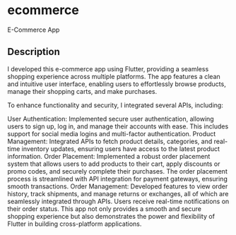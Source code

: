 # ecommerce

E-Commerce App

## Description

I developed this e-commerce app using Flutter, providing a seamless shopping experience across multiple platforms. The app features a clean and intuitive user interface, enabling users to effortlessly browse products, manage their shopping carts, and make purchases.

To enhance functionality and security, I integrated several APIs, including:

User Authentication: Implemented secure user authentication, allowing users to sign up, log in, and manage their accounts with ease. This includes support for social media logins and multi-factor authentication.
Product Management: Integrated APIs to fetch product details, categories, and real-time inventory updates, ensuring users have access to the latest product information.
Order Placement: Implemented a robust order placement system that allows users to add products to their cart, apply discounts or promo codes, and securely complete their purchases. The order placement process is streamlined with API integration for payment gateways, ensuring smooth transactions.
Order Management: Developed features to view order history, track shipments, and manage returns or exchanges, all of which are seamlessly integrated through APIs. Users receive real-time notifications on their order status.
This app not only provides a smooth and secure shopping experience but also demonstrates the power and flexibility of Flutter in building cross-platform applications.
 
